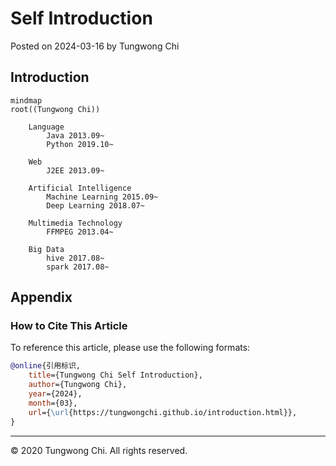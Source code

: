 # Self Introduction

Posted on 2024-03-16 by Tungwong Chi

## Introduction

```mermaid
mindmap
root((Tungwong Chi))

    Language
        Java 2013.09~
        Python 2019.10~

    Web
        J2EE 2013.09~

    Artificial Intelligence
        Machine Learning 2015.09~
        Deep Learning 2018.07~

    Multimedia Technology
        FFMPEG 2013.04~

    Big Data
        hive 2017.08~
        spark 2017.08~

```

## Appendix

### How to Cite This Article

To reference this article, please use the following formats:

```bibtex
@online{引用标识,
    title={Tungwong Chi Self Introduction},
    author={Tungwong Chi},
    year={2024},
    month={03},
    url={\url{https://tungwongchi.github.io/introduction.html}},
}
```

---

&copy; 2020 Tungwong Chi. All rights reserved.
